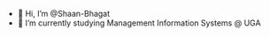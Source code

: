 - 👋 Hi, I’m @Shaan-Bhagat
- 🌱 I’m currently studying Management Information Systems @ UGA

<!---
Shaan-Bhagat/Shaan-Bhagat is a ✨ special ✨ repository because its `README.md` (this file) appears on your GitHub profile.
You can click the Preview link to take a look at your changes.
--->

